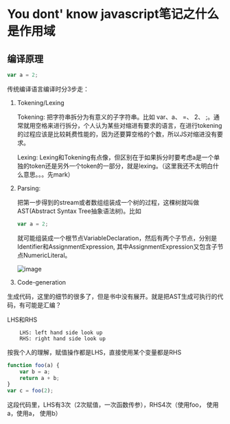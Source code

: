 # You dont' know javascript笔记之什么是作用域

## 编译原理

```js
var a = 2;
```

传统编译语言编译时分3步走：

1. Tokening/Lexing

    Tokening: 把字符串拆分为有意义的子字符串。比如 var、a、 =、 2、 ;。通常就用空格来进行拆分，个人认为某些对缩进有要求的语言，在进行tokening的过程应该是比较耗费性能的，因为还要算空格的个数，所以JS对缩进没有要求。

    Lexing: Lexing和Tokening有点像，但区别在于如果拆分时要考虑a是一个单独的token还是另外一个token的一部分，就是lexing。（这里我还不太明白什么意思。。。先mark）

2. Parsing:

    把第一步得到的stream或者数组组装成一个树的过程，这棵树就叫做AST(Abstract Syntax Tree抽象语法树)。比如
    ```js 
    var a = 2;
    ```
    就可能组装成一个根节点VariableDeclaration，然后有两个子节点，分别是Identifier和AssignmentExpression, 其中AssignmentExpression又包含子节点NumericLiteral。

    ![image](https://user-images.githubusercontent.com/8369212/27505221-1f066de0-58cd-11e7-8d7b-a5e8b6091957.png)

3. Code-generation

  生成代码，这里的细节的很多了，但是书中没有展开。就是把AST生成可执行的代码，有可能是汇编？


  LHS和RHS

        LHS: left hand side look up
        RHS: right hand side look up
按我个人的理解，赋值操作都是LHS，直接使用某个变量都是RHS
```js
function foo(a) {
    var b = a;
    return a + b;
}
var c = foo(2);
```
这段代码里，LHS有3次（2次赋值，一次函数传参），RHS4次（使用foo， 使用a，使用a， 使用b）